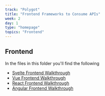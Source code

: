 ```yaml
---
track: "Polygot"
title: "Frontend Frameworks to Consume APIs"
week: 2
day: 1
type: "homepage"
topics: "Frontend"
---
```

## Frontend

In the files in this folder you'll find the following

- [Svelte Frontend Walkthrough](/polyglot/frontend/svelte)
- [Vue Frontend Walkthrough](/polyglot/frontend/vue)
- [React Frontend Walkthrough](/polyglot/frontend/react)
- [Angular Frontend Walkthrough](/polyglot/frontend/angular)